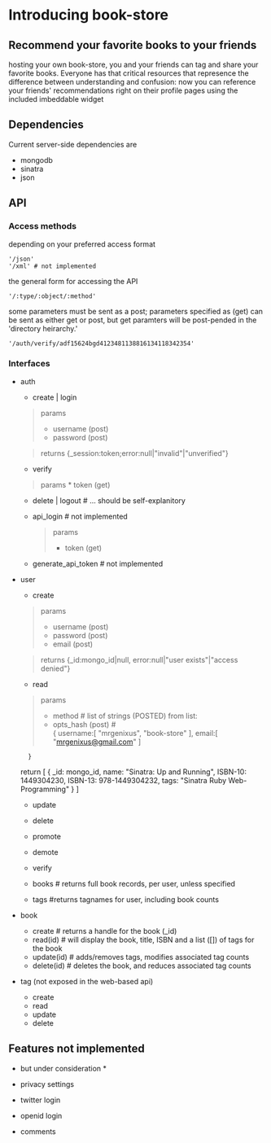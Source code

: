 # Introducing book-store #
## Recommend  your favorite books to your friends ##
hosting your own book-store, you and your friends can tag and share your favorite books.  Everyone has that critical resources that represence the difference between understanding and confusion: now you can reference your friends' recommendations right on their profile pages using the included imbeddable widget


## Dependencies ##
Current server-side dependencies are
* mongodb
* sinatra
* json

## API ##
### Access methods ###
depending on your preferred access format

    '/json'
    '/xml' # not implemented

the general form for accessing the API

    '/:type/:object/:method' 

some parameters must be sent as a post; parameters specified as (get) can be sent as either get or post, but get paramters will be post-pended in the 'directory heirarchy.'

    '/auth/verify/adf15624bgd4123481138816134118342354'

### Interfaces ###

* auth
    * create | login
    > params 
    >    * username (post)
    >    * password (post)

    > returns {_session:token;error:null|"invalid"|"unverified"}

    * verify 
    > params
    >     * token (get)

    * delete | logout #  ... should be self-explanitory

    * api_login # not implemented
        > params
        >    * token (get)

    * generate_api_token # not implemented

* user
    * create
    > params 
    >    * username (post)
    >    * password (post)
    >    * email (post)

    > returns {_id:mongo_id|null, error:null|"user exists"|"access denied"}
    * read
    > params
    >    * method # list of strings (POSTED) from list: 
    >    * opts_hash (post) #  
        {
            username:[
                "mrgenixus",
                "book-store"
            ],
            email:[
                "mrgenixus@gmail.com"
            ]

        }
    return 
        [
            {
                _id: mongo_id,
                name: "Sinatra: Up and Running",
                ISBN-10: 1449304230,
                ISBN-13: 978-1449304232,
                tags: "Sinatra Ruby Web-Programming"
            }
        ]
    * update
        
    * delete
    * promote
    * demote
    * verify
    * books # returns full book records, per user, unless specified
    * tags #returns tagnames for user, including book counts

* book
    * create # returns a handle for the book (_id)
    * read(id) # will display the book, title, ISBN and a list ([]) of tags for the book
    * update(id) # adds/removes tags, modifies associated tag counts
    * delete(id) # deletes the book, and reduces associated tag counts

* tag (not exposed in the web-based api)
    * create
    * read
    * update
    * delete


## Features not implemented ##
* but under consideration *

* privacy settings
* twitter login
* openid login
* comments




